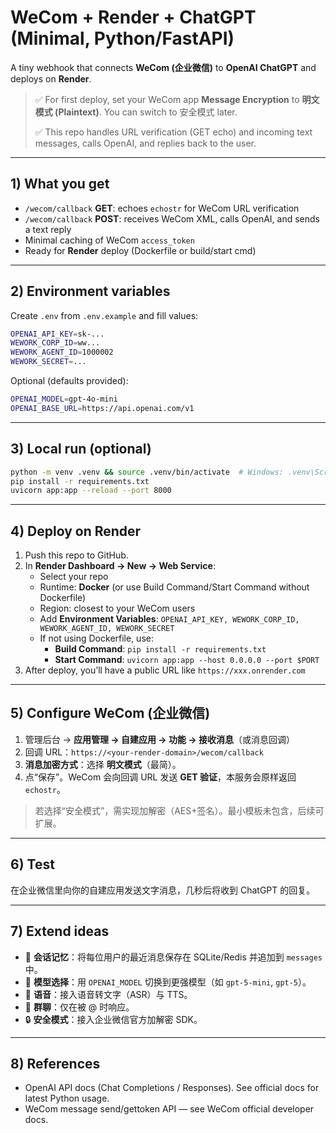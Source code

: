 
# WeCom + Render + ChatGPT (Minimal, Python/FastAPI)

A tiny webhook that connects **WeCom (企业微信)** to **OpenAI ChatGPT** and deploys on **Render**.

> ✅ For first deploy, set your WeCom app **Message Encryption** to **明文模式 (Plaintext)**. You can switch to 安全模式 later.
>
> ✅ This repo handles URL verification (GET echo) and incoming text messages, calls OpenAI, and replies back to the user.

---

## 1) What you get

- `/wecom/callback` **GET**: echoes `echostr` for WeCom URL verification
- `/wecom/callback` **POST**: receives WeCom XML, calls OpenAI, and sends a text reply
- Minimal caching of WeCom `access_token`
- Ready for **Render** deploy (Dockerfile or build/start cmd)

---

## 2) Environment variables

Create `.env` from `.env.example` and fill values:

```bash
OPENAI_API_KEY=sk-...
WEWORK_CORP_ID=ww...
WEWORK_AGENT_ID=1000002
WEWORK_SECRET=...
```

Optional (defaults provided):
```bash
OPENAI_MODEL=gpt-4o-mini
OPENAI_BASE_URL=https://api.openai.com/v1
```

---

## 3) Local run (optional)

```bash
python -m venv .venv && source .venv/bin/activate  # Windows: .venv\Scripts\activate
pip install -r requirements.txt
uvicorn app:app --reload --port 8000
```

---

## 4) Deploy on Render

1. Push this repo to GitHub.
2. In **Render Dashboard → New → Web Service**:
   - Select your repo
   - Runtime: **Docker** (or use Build Command/Start Command without Dockerfile)
   - Region: closest to your WeCom users
   - Add **Environment Variables**: `OPENAI_API_KEY, WEWORK_CORP_ID, WEWORK_AGENT_ID, WEWORK_SECRET`
   - If not using Dockerfile, use:
     - **Build Command**: `pip install -r requirements.txt`
     - **Start Command**: `uvicorn app:app --host 0.0.0.0 --port $PORT`
3. After deploy, you’ll have a public URL like `https://xxx.onrender.com`

---

## 5) Configure WeCom (企业微信)

1. 管理后台 → **应用管理 → 自建应用 → 功能 → 接收消息**（或消息回调）
2. 回调 URL：`https://<your-render-domain>/wecom/callback`
3. **消息加密方式**：选择 **明文模式**（最简）。
4. 点“保存”。WeCom 会向回调 URL 发送 **GET 验证**，本服务会原样返回 `echostr`。

> 若选择“安全模式”，需实现加解密（AES+签名）。最小模板未包含，后续可扩展。

---

## 6) Test

在企业微信里向你的自建应用发送文字消息，几秒后将收到 ChatGPT 的回复。

---

## 7) Extend ideas

- 🔁 **会话记忆**：将每位用户的最近消息保存在 SQLite/Redis 并追加到 `messages` 中。
- 🧠 **模型选择**：用 `OPENAI_MODEL` 切换到更强模型（如 `gpt-5-mini`, `gpt-5`）。
- 🎤 **语音**：接入语音转文字（ASR）与 TTS。
- 👥 **群聊**：仅在被 @ 时响应。
- 🔒 **安全模式**：接入企业微信官方加解密 SDK。

---

## 8) References

- OpenAI API docs (Chat Completions / Responses). See official docs for latest Python usage.
- WeCom message send/gettoken API — see WeCom official developer docs.
